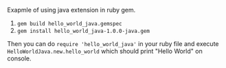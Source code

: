 Exapmle of using java extension in ruby gem.

1. `gem build hello_world_java.gemspec`
2. `gem install hello_world_java-1.0.0-java.gem`

Then you can do `require 'hello_world_java'` in your ruby file and execute `HelloWorldJava.new.hello_world` which should print "Hello World" on console.
